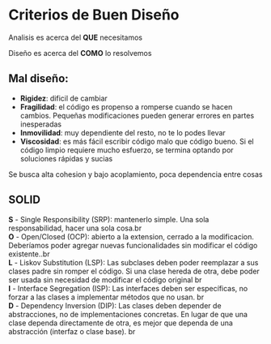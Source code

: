 # Criterios de Buen Diseño

Analisis es acerca del **QUE** necesitamos

Diseño es acerca del **COMO** lo resolvemos

## Mal diseño:
- **Rigidez**: dificil de cambiar
- **Fragilidad**: el código es propenso a romperse cuando se hacen cambios. Pequeñas modificaciones pueden generar errores en partes inesperadas
- **Inmovilidad**: muy dependiente del resto, no te lo podes llevar
- **Viscosidad**: es más fácil escribir código malo que código bueno. Si el código limpio requiere mucho esfuerzo, se termina optando por soluciones rápidas y sucias

Se busca alta cohesion y bajo acoplamiento, poca dependencia entre cosas

## SOLID
**S** - Single Responsibility (SRP): mantenerlo simple. Una sola responsabilidad, hacer una sola cosa.br\
**O** - Open/Closed (OCP): abierto a la extension, cerrado a la modificacion. Deberíamos poder agregar nuevas funcionalidades sin modificar el código existente..br\
**L** - Liskov Substitution (LSP): Las subclases deben poder reemplazar a sus clases padre sin romper el código. Si una clase hereda de otra, debe poder ser usada sin necesidad de modificar el código original br\
**I** - Interface Segregation (ISP): Las interfaces deben ser específicas, no forzar a las clases a implementar métodos que no usan.  br\
**D** - Dependency Inversion (DIP): Las clases deben depender de abstracciones, no de implementaciones concretas. En lugar de que una clase dependa directamente de otra, es mejor que dependa de una abstracción (interfaz o clase base). br



